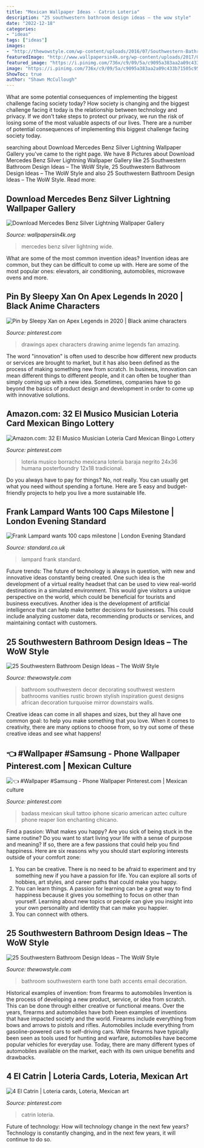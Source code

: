 ```yaml
---
title: "Mexican Wallpaper Ideas - Catrin Loteria"
description: "25 southwestern bathroom design ideas – the wow style"
date: "2022-12-18"
categories:
- "ideas"
tags: ["ideas"]
images:
- "http://thewowstyle.com/wp-content/uploads/2016/07/Southwestern-Bathroom-Design-Ideas-2016.jpg"
featuredImage: "http://www.wallpapersin4k.org/wp-content/uploads/2017/04/Mercedes-Benz-Silver-Lightning-Wallpaper-18.jpg"
featured_image: "https://i.pinimg.com/736x/c9/09/5a/c9095a383aa2a09c433b71505c953eb5.jpg"
image: "https://i.pinimg.com/736x/c9/09/5a/c9095a383aa2a09c433b71505c953eb5.jpg"
ShowToc: true
author: "Shawn McCullough"
---
```



What are some potential consequences of implementing the biggest challenge facing society today?
How society is changing and the biggest challenge facing it today is the relationship between technology and privacy. If we don't take steps to protect our privacy, we run the risk of losing some of the most valuable aspects of our lives. There are a number of potential consequences of implementing this biggest challenge facing society today.

	

		
searching about Download Mercedes Benz Silver Lightning Wallpaper Gallery you've came to the right page. We have 8 Pictures about Download Mercedes Benz Silver Lightning Wallpaper Gallery like 25 Southwestern Bathroom Design Ideas – The WoW Style, 25 Southwestern Bathroom Design Ideas – The WoW Style and also 25 Southwestern Bathroom Design Ideas – The WoW Style. Read more:
		
    
## Download Mercedes Benz Silver Lightning Wallpaper Gallery

<img loading=lazy src="http://www.wallpapersin4k.org/wp-content/uploads/2017/04/Mercedes-Benz-Silver-Lightning-Wallpaper-18.jpg" onerror="this.onerror=null;this.src='https://tse1.mm.bing.net/th?id=OIP.9BhDV3xp0Il54Z-AN0JFNwHaEK&amp;pid=15.1';" alt="Download Mercedes Benz Silver Lightning Wallpaper Gallery">

_Source: wallpapersin4k.org_

>mercedes benz silver lightning wide. 

	

What are some of the most common invention ideas?
Invention ideas are common, but they can be difficult to come up with. Here are some of the most popular ones: elevators, air conditioning, automobiles, microwave ovens and more.

    
## Pin By Sleepy Xan On Apex Legends In 2020 | Black Anime Characters

<img loading=lazy src="https://i.pinimg.com/originals/90/b3/bf/90b3bfa9aca62e0aff796289720e4f5d.jpg" onerror="this.onerror=null;this.src='https://tse2.mm.bing.net/th?id=OIP.e2t7PXcgNyeBXBkJqbcGnAHaKr&amp;pid=15.1';" alt="Pin by Sleepy Xan on Apex Legends in 2020 | Black anime characters">

_Source: pinterest.com_

>drawings apex characters drawing anime legends fan amazing. 

	

The word "innovation" is often used to describe how different new products or services are brought to market, but it has also been defined as the process of making something new from scratch. In business, innovation can mean different things to different people, and it can often be tougher than simply coming up with a new idea. Sometimes, companies have to go beyond the basics of product design and development in order to come up with innovative solutions.

    
## Amazon.com: 32 El Musico Musician Loteria Card Mexican Bingo Lottery

<img loading=lazy src="https://i.pinimg.com/736x/c9/09/5a/c9095a383aa2a09c433b71505c953eb5.jpg" onerror="this.onerror=null;this.src='https://tse3.mm.bing.net/th?id=OIP.vADwUA1UydetViVx1Bh84QHaLH&amp;pid=15.1';" alt="Amazon.com: 32 El Musico Musician Loteria Card Mexican Bingo Lottery">

_Source: pinterest.com_

>loteria musico borracho mexicana lotería baraja negrito 24x36 humana posterfoundry 12x18 tradicional. 

	

Do you always have to pay for things? No, not really. You can usually get what you need without spending a fortune. Here are 5 easy and budget-friendly projects to help you live a more sustainable life.

    
## Frank Lampard Wants 100 Caps Milestone | London Evening Standard

<img loading=lazy src="https://www.standard.co.uk/s3fs-public/thumbnails/image/2013/03/19/07/Frank-Lampard.jpg" onerror="this.onerror=null;this.src='https://tse4.mm.bing.net/th?id=OIP.9z2CSEPDimf2GcXd6DbaxQHaE8&amp;pid=15.1';" alt="Frank Lampard wants 100 caps milestone | London Evening Standard">

_Source: standard.co.uk_

>lampard frank standard. 

	

Future trends:
The future of technology is always in question, with new and innovative ideas constantly being created. One such idea is the development of a virtual reality headset that can be used to view real-world destinations in a simulated environment. This would give visitors a unique perspective on the world, which could be beneficial for tourists and business executives. Another idea is the development of artificial intelligence that can help make better decisions for businesses. This could include analyzing customer data, recommending products or services, and maintaining contact with customers.

    
## 25 Southwestern Bathroom Design Ideas – The WoW Style

<img loading=lazy src="http://thewowstyle.com/wp-content/uploads/2016/07/Southwestern-Bathroom-Decorating-Ideas.jpg" onerror="this.onerror=null;this.src='https://tse1.mm.bing.net/th?id=OIP.RuQ_NXFfsMNzTT_kKWIkgAHaKY&amp;pid=15.1';" alt="25 Southwestern Bathroom Design Ideas – The WoW Style">

_Source: thewowstyle.com_

>bathroom southwestern decor decorating southwest western bathrooms vanities rustic brown stylish inspiration guest designs african decoration turquoise mirror downstairs walls. 

	

Creative ideas can come in all shapes and sizes, but they all have one common goal: to help you make something that you love. When it comes to creativity, there are many options to choose from, so try out some of these creative ideas and see what happens!

    
## 👈 #Wallpaper #Samsung - Phone Wallpaper Pinterest.com | Mexican Culture

<img loading=lazy src="https://i.pinimg.com/736x/a2/18/1e/a2181efb8a9f58915fdb15e5b58b69f4.jpg" onerror="this.onerror=null;this.src='https://tse1.mm.bing.net/th?id=OIP.JLx0LWM0euv-CpGrXKKfmQHaNO&amp;pid=15.1';" alt="👈 #Wallpaper #Samsung - Phone Wallpaper Pinterest.com | Mexican culture">

_Source: pinterest.com_

>badass mexican skull tattoo iphone sicario american aztec culture phone reaper lion enchanting chicano. 

	

Find a passion: What makes you happy?
Are you sick of being stuck in the same routine? Do you want to start living your life with a sense of purpose and meaning? If so, there are a few passions that could help you find happiness. Here are six reasons why you should start exploring interests outside of your comfort zone: 
1. You can be creative. There is no need to be afraid to experiment and try something new if you have a passion for life. You can explore all sorts of hobbies, art styles, and career paths that could make you happy. 
2. You can learn things. A passion for learning can be a great way to find happiness because it gives you something to focus on other than yourself. Learning about new topics or people can give you insight into your own personality and identity that can make you happier. 
3. You can connect with others.

    
## 25 Southwestern Bathroom Design Ideas – The WoW Style

<img loading=lazy src="http://thewowstyle.com/wp-content/uploads/2016/07/Southwestern-Bathroom-Design-Ideas-2016.jpg" onerror="this.onerror=null;this.src='https://tse2.mm.bing.net/th?id=OIP.K4cz2Cdh_Lw7fCzWgz4XagHaJ3&amp;pid=15.1';" alt="25 Southwestern Bathroom Design Ideas – The WoW Style">

_Source: thewowstyle.com_

>bathroom southwestern earth tone bath accents email decoration. 

	

Historical examples of invention: from firearms to automobiles
Invention is the process of developing a new product, service, or idea from scratch. This can be done through either creative or functional means. Over the years, firearms and automobiles have both been examples of inventions that have impacted society and the world. Firearms include everything from bows and arrows to pistols and rifles. Automobiles include everything from gasoline-powered cars to self-driving cars. While firearms have typically been seen as tools used for hunting and warfare, automobiles have become popular vehicles for everyday use. Today, there are many different types of automobiles available on the market, each with its own unique benefits and drawbacks.

    
## 4 El Catrin | Loteria Cards, Loteria, Mexican Art

<img loading=lazy src="https://i.pinimg.com/736x/44/5f/ba/445fbaa24729b77b0d3db4b4f3ca67b6--card-costume-place-cards.jpg" onerror="this.onerror=null;this.src='https://tse4.mm.bing.net/th?id=OIP.Yu3x4Ci2L7ySS24e26JnxQAAAA&amp;pid=15.1';" alt="4 El Catrin | Loteria cards, Loteria, Mexican art">

_Source: pinterest.com_

>catrin loteria. 

	

Future of technology: How will technology change in the next few years?
Technology is constantly changing, and in the next few years, it will continue to do so.

